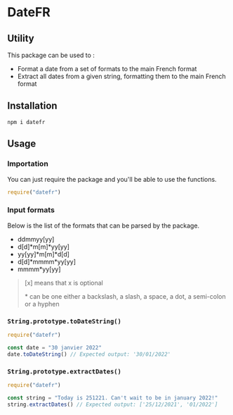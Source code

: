# DateFR

## Utility

This package can be used to :

- Format a date from a set of formats to the main French format
- Extract all dates from a given string, formatting them to the main French format

## Installation

```
npm i datefr
```

## Usage

### Importation

You can just require the package and you'll be able to use the functions.

```js
require("datefr")
```

### Input formats

Below is the list of the formats that can be parsed by the package.

- ddmmyy[yy]
- d[d]\*m[m]\*yy[yy]
- yy[yy]\*m[m]\*d[d]
- d[d]\*mmmm\*yy[yy]
- mmmm\*yy[yy]

> [x] means that x is optional
>
> \* can be one either a backslash, a slash, a space, a dot, a semi-colon or a hyphen

### `String.prototype.toDateString()`

```js
require("datefr")

const date = "30 janvier 2022"
date.toDateString() // Expected output: '30/01/2022'
```

### `String.prototype.extractDates()`

```js
require("datefr")

const string = "Today is 251221. Can't wait to be in january 2022!"
string.extractDates() // Expected output: ['25/12/2021', '01/2022']
```
